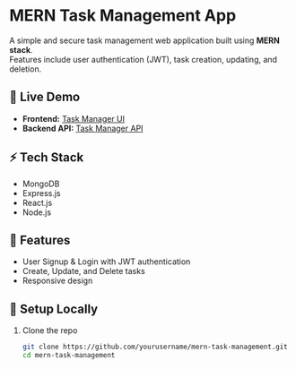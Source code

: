 # MERN Task Management App  

A simple and secure task management web application built using **MERN stack**.  
Features include user authentication (JWT), task creation, updating, and deletion.  

## 🚀 Live Demo  
- **Frontend:** [Task Manager UI](https://mern-task-management-ochre.vercel.app/)  
- **Backend API:** [Task Manager API](https://mern-task-management-vkh2.onrender.com/)  

## ⚡ Tech Stack  
- MongoDB  
- Express.js  
- React.js  
- Node.js  

## 📌 Features  
- User Signup & Login with JWT authentication  
- Create, Update, and Delete tasks  
- Responsive design  

## 📂 Setup Locally  
1. Clone the repo  
   ```bash
   git clone https://github.com/yourusername/mern-task-management.git
   cd mern-task-management
